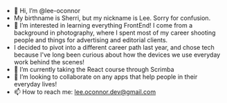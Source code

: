 - 👋 Hi, I’m @lee-oconnor
- My birthname is Sherri, but my nickname is Lee. Sorry for confusion.
- 👀 I’m interested in learning everything FrontEnd! I come from a background in photography, where I spent most of my career shooting people and things for advertising and editorial clients.
- I decided to pivot into a different career path last year, and chose tech because I've long been curious about how the devices we use everyday work behind the scenes! 
- 🌱 I’m currently taking the React course through Scrimba 
- 💞️ I’m looking to collaborate on any apps that help people in their everyday lives!
- 📫 How to reach me: lee.oconnor.dev@gmail.com

<!---
lee-oconnor/lee-oconnor is a ✨ special ✨ repository because its `README.md` (this file) appears on your GitHub profile.
You can click the Preview link to take a look at your changes.
--->
